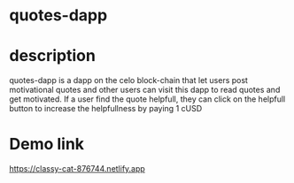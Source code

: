 # quotes-dapp

# description

quotes-dapp is a dapp on the celo block-chain that let users post motivational quotes and other users can visit this dapp to read quotes and get motivated. If a user find the quote helpfull, they can click on the helpfull button to increase the helpfullness by paying 1 cUSD 

# Demo link
https://classy-cat-876744.netlify.app
